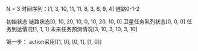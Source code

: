 N = 3
时间序列：[1, 3, 10, 11, 11, 8, 3, 6, 9, 4]
链路0-1-2

初始状态
链路状态[0, 10, 20, 10, 0, 10, 20, 10, 0]
卫星任务队列状态[0, 0, 0]
任务到达情况[1, 1, 1]
未来任务预测情况[3, 10, 3, 10, 3, 10]


第一步：
action采用[[1, 0], [0, 1], [1, 0]]